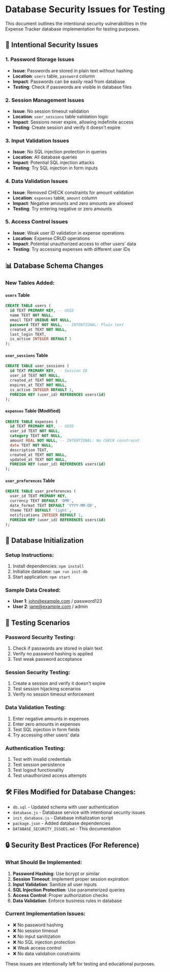 # Database Security Issues for Testing

This document outlines the intentional security vulnerabilities in the Expense Tracker database implementation for testing purposes.

## 🚨 Intentional Security Issues

### 1. **Password Storage Issues**
- **Issue**: Passwords are stored in plain text without hashing
- **Location**: `users` table, `password` column
- **Impact**: Passwords can be easily read from database
- **Testing**: Check if passwords are visible in database files

### 2. **Session Management Issues**
- **Issue**: No session timeout validation
- **Location**: `user_sessions` table validation logic
- **Impact**: Sessions never expire, allowing indefinite access
- **Testing**: Create session and verify it doesn't expire

### 3. **Input Validation Issues**
- **Issue**: No SQL injection protection in queries
- **Location**: All database queries
- **Impact**: Potential SQL injection attacks
- **Testing**: Try SQL injection in form inputs

### 4. **Data Validation Issues**
- **Issue**: Removed CHECK constraints for amount validation
- **Location**: `expenses` table, `amount` column
- **Impact**: Negative amounts and zero amounts are allowed
- **Testing**: Try entering negative or zero amounts

### 5. **Access Control Issues**
- **Issue**: Weak user ID validation in expense operations
- **Location**: Expense CRUD operations
- **Impact**: Potential unauthorized access to other users' data
- **Testing**: Try accessing expenses with different user IDs

## 📊 Database Schema Changes

### New Tables Added:

#### `users` Table
```sql
CREATE TABLE users (
  id TEXT PRIMARY KEY, -- UUID
  name TEXT NOT NULL,
  email TEXT UNIQUE NOT NULL,
  password TEXT NOT NULL, -- INTENTIONAL: Plain text
  created_at TEXT NOT NULL,
  last_login TEXT,
  is_active INTEGER DEFAULT 1
);
```

#### `user_sessions` Table
```sql
CREATE TABLE user_sessions (
  id TEXT PRIMARY KEY, -- Session ID
  user_id TEXT NOT NULL,
  created_at TEXT NOT NULL,
  expires_at TEXT NOT NULL,
  is_active INTEGER DEFAULT 1,
  FOREIGN KEY (user_id) REFERENCES users(id)
);
```

#### `expenses` Table (Modified)
```sql
CREATE TABLE expenses (
  id TEXT PRIMARY KEY, -- UUID
  user_id TEXT NOT NULL,
  category TEXT NOT NULL,
  amount REAL NOT NULL, -- INTENTIONAL: No CHECK constraint
  date TEXT NOT NULL,
  description TEXT,
  created_at TEXT NOT NULL,
  updated_at TEXT NOT NULL,
  FOREIGN KEY (user_id) REFERENCES users(id)
);
```

#### `user_preferences` Table
```sql
CREATE TABLE user_preferences (
  user_id TEXT PRIMARY KEY,
  currency TEXT DEFAULT 'OMR',
  date_format TEXT DEFAULT 'YYYY-MM-DD',
  theme TEXT DEFAULT 'light',
  notifications INTEGER DEFAULT 1,
  FOREIGN KEY (user_id) REFERENCES users(id)
);
```

## 🔧 Database Initialization

### Setup Instructions:
1. Install dependencies: `npm install`
2. Initialize database: `npm run init-db`
3. Start application: `npm start`

### Sample Data Created:
- **User 1**: john@example.com / password123
- **User 2**: jane@example.com / admin

## 🧪 Testing Scenarios

### Password Security Testing:
1. Check if passwords are stored in plain text
2. Verify no password hashing is applied
3. Test weak password acceptance

### Session Security Testing:
1. Create a session and verify it doesn't expire
2. Test session hijacking scenarios
3. Verify no session timeout enforcement

### Data Validation Testing:
1. Enter negative amounts in expenses
2. Enter zero amounts in expenses
3. Test SQL injection in form fields
4. Try accessing other users' data

### Authentication Testing:
1. Test with invalid credentials
2. Test session persistence
3. Test logout functionality
4. Test unauthorized access attempts

## 🛠️ Files Modified for Database Changes:

- `db.sql` - Updated schema with user authentication
- `database.js` - Database service with intentional security issues
- `init_database.js` - Database initialization script
- `package.json` - Added database dependencies
- `DATABASE_SECURITY_ISSUES.md` - This documentation

## 🔒 Security Best Practices (For Reference)

### What Should Be Implemented:
1. **Password Hashing**: Use bcrypt or similar
2. **Session Timeout**: Implement proper session expiration
3. **Input Validation**: Sanitize all user inputs
4. **SQL Injection Protection**: Use parameterized queries
5. **Access Control**: Proper authorization checks
6. **Data Validation**: Enforce business rules in database

### Current Implementation Issues:
- ❌ No password hashing
- ❌ No session timeout
- ❌ No input sanitization
- ❌ No SQL injection protection
- ❌ Weak access control
- ❌ No data validation constraints

These issues are intentionally left for testing and educational purposes.
